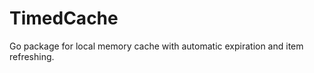 TimedCache
==========

Go package for local memory cache with automatic expiration and item refreshing.